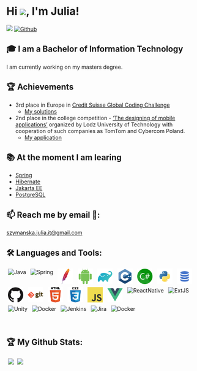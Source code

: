 # Hi <img src="https://media.giphy.com/media/hvRJCLFzcasrR4ia7z/giphy.gif" width="25px">, I'm Julia!

![](https://visitor-badge.laobi.icu/badge?page_id=juliaszymanska.juliaszymanska) [![Github](https://img.shields.io/github/followers/juliaszymanska?label=Followers&logo=Github)](https://github.com/juliaszymanska)

## 🎓 I am a Bachelor of Information Technology
I am currently working on my masters degree.

## 🏆 Achievements
- 3rd place in Europe in [Credit Suisse Global Coding Challenge](https://www.credit-suisse.com/pwp/hr/en/codingchallenge/#/)
  - [My solutions](https://github.com/JuliaSzymanska/Global-Coding-Challange-2020)
- 2nd place in the college competition - [‘The designing of mobile applications’](https://p.lodz.pl/arch/pl/studenci-pl-zaprojektowali-mobilne-aplikacje) organized by Lodz University of Technology with cooperation of such companies as TomTom and Cybercom Poland.
  - [My application](https://github.com/JuliaSzymanska/Self-Diagnosis)

## 📚 At the moment I am learing
- [Spring](https://spring.io/)
- [Hibernate](https://hibernate.org/)
- [Jakarta EE](https://jakarta.ee/)
- [PostgreSQL](https://www.postgresql.org/)

## 📫 Reach me by email 📧: 
<szymanska.julia.it@gmail.com>

## 🛠 Languages and Tools: 

<p>
  <img src="https://sdtimes.com/wp-content/uploads/2018/03/jW4dnFtA_400x400.jpg" alt="Java" height="40" style="vertical-align:top; margin:4px">
  <img src="https://user-images.githubusercontent.com/33158051/103925017-e7673b80-50e4-11eb-9379-ceb82e3f382c.png" alt="Spring" height="40" style="vertical-align:top; margin:4px">
 <img src="https://raw.githubusercontent.com/github/explore/80688e429a7d4ef2fca1e82350fe8e3517d3494d/topics/maven/maven.png" alt="Maven" height="40" style="vertical-align:top; margin:4px">
<img src="https://raw.githubusercontent.com/github/explore/80688e429a7d4ef2fca1e82350fe8e3517d3494d/topics/android/android.png" alt="Android" height="40" style="vertical-align:top; margin:4px">
<img src="https://raw.githubusercontent.com/github/explore/80688e429a7d4ef2fca1e82350fe8e3517d3494d/topics/gradle/gradle.png" alt="Gradle" height="40" style="vertical-align:top; margin:4px">
  <img src="https://raw.githubusercontent.com/github/explore/80688e429a7d4ef2fca1e82350fe8e3517d3494d/topics/cpp/cpp.png" alt="Cpp" height="40" style="vertical-align:top; margin:4px">
<img src="https://raw.githubusercontent.com/github/explore/80688e429a7d4ef2fca1e82350fe8e3517d3494d/topics/csharp/csharp.png" alt="CSharp" height="40" style="vertical-align:top; margin:4px">
  <img src="https://raw.githubusercontent.com/github/explore/80688e429a7d4ef2fca1e82350fe8e3517d3494d/topics/python/python.png" alt="Python" height="40" style="vertical-align:top; margin:4px">
  <img src="https://raw.githubusercontent.com/github/explore/80688e429a7d4ef2fca1e82350fe8e3517d3494d/topics/sql/sql.png" alt="SQL" height="40" style="vertical-align:top; margin:4px">
 <img src="https://raw.githubusercontent.com/github/explore/78df643247d429f6cc873026c0622819ad797942/topics/github/github.png" alt="Github" height="40" style="vertical-align:top; margin:4px">
<img src="https://raw.githubusercontent.com/github/explore/80688e429a7d4ef2fca1e82350fe8e3517d3494d/topics/git/git.png" alt="Git" height="40" style="vertical-align:top; margin:4px">
  <img src="https://raw.githubusercontent.com/github/explore/80688e429a7d4ef2fca1e82350fe8e3517d3494d/topics/html/html.png" alt="Html" height="40" style="vertical-align:top; margin:4px">
 <img src="https://raw.githubusercontent.com/github/explore/80688e429a7d4ef2fca1e82350fe8e3517d3494d/topics/css/css.png" alt="Css" height="40" style="vertical-align:top; margin:4px">
  <img src="https://raw.githubusercontent.com/github/explore/80688e429a7d4ef2fca1e82350fe8e3517d3494d/topics/javascript/javascript.png" alt="JacaScript" height="40" style="vertical-align:top; margin:4px">
  <img src="https://raw.githubusercontent.com/github/explore/80688e429a7d4ef2fca1e82350fe8e3517d3494d/topics/vue/vue.png" alt="Vue.js" height="40" style="vertical-align:top; margin:4px">
<img src="https://upload.wikimedia.org/wikipedia/commons/thumb/a/a7/React-icon.svg/1200px-React-icon.svg.png" alt="ReactNative" height="40" style="vertical-align:top; margin:4px">
    <img src="https://www.sencha.com/wp-content/uploads/2019/06/logo-SenchaExtJS.png" alt="ExtJS" height="40" style="vertical-align:top; margin:4px">
  <img src="https://upload.wikimedia.org/wikipedia/commons/thumb/1/19/Unity_Technologies_logo.svg/2560px-Unity_Technologies_logo.svg.png" alt="Unity" height="40" style="vertical-align:top; margin:4px">
  <img src="https://www.docker.com/wp-content/uploads/2022/03/vertical-logo-monochromatic.png" alt="Docker" height="40" style="vertical-align:top; margin:4px">
  <img src="https://upload.wikimedia.org/wikipedia/commons/thumb/e/e9/Jenkins_logo.svg/1200px-Jenkins_logo.svg.png" alt="Jenkins" height="40" style="vertical-align:top; margin:4px">
  <img src="https://www.jirastrategy.com/wp-content/uploads/2020/02/jira-logo-gradient-blue@2x-300x177.png" alt="Jira" height="40" style="vertical-align:top; margin:4px">
  <img src="https://www.docker.com/wp-content/uploads/2022/03/vertical-logo-monochromatic.png" alt="Docker" height="40" style="vertical-align:top; margin:4px">

</p>

<br />

## :trophy: My Github Stats: 

<div>
 <a href="https://github-readme-stats.vercel.app/api?username=juliaszymanska&&show_icons=true&title_color=7deeff&icon_color=56cadb&text_color=d9faff&bg_color=023038">
  <img align="left" src="https://github-readme-stats.vercel.app/api?username=juliaszymanska&&show_icons=true&title_color=7deeff&icon_color=56cadb&text_color=d9faff&bg_color=023038" style="vertical-align:centre; margin:4px" />
</a>
 
<a href="https://github-readme-stats.vercel.app/api/top-langs/?username=juliaszymanska&title_color=7deeff&icon_color=56cadb&text_color=d9faff&bg_color=023038">
  <img  align="left" src="https://github-readme-stats.vercel.app/api/top-langs/?username=juliaszymanska&title_color=7deeff&icon_color=56cadb&text_color=d9faff&bg_color=023038" style="vertical-align:centre; margin:4px" />
</a>
</div>
